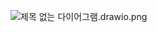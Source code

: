 ![제목 없는 다이어그램.drawio.png](https://prod-files-secure.s3.us-west-2.amazonaws.com/6659b51c-1958-4478-b052-37b9dffe0064/1c439a5e-950b-4ec3-9e92-55eb6461df7c/%EC%A0%9C%EB%AA%A9_%EC%97%86%EB%8A%94_%EB%8B%A4%EC%9D%B4%EC%96%B4%EA%B7%B8%EB%9E%A8.drawio.png)
